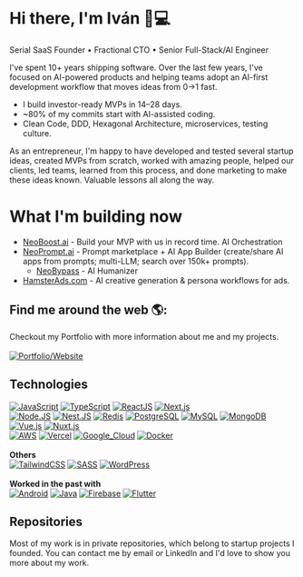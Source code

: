 # Hi there, I'm Iván 👋💻

Serial SaaS Founder • Fractional CTO • Senior Full-Stack/AI Engineer

I've spent 10+ years shipping software. Over the last few years, I've focused on AI-powered products and helping teams adopt an AI-first development workflow that moves ideas from 0→1 fast.
- I build investor-ready MVPs in 14–28 days.
- ~80% of my commits start with AI-assisted coding.
- Clean Code, DDD, Hexagonal Architecture, microservices, testing culture.

As an entrepreneur, I'm happy to have developed and tested several startup ideas, created MVPs from scratch, worked with amazing people, helped our clients, led teams, learned from this process, and done marketing to make these ideas known. Valuable lessons all along the way.

# What I'm building now
- [NeoBoost.ai](https://neoboost.ai) - Build your MVP with us in record time. AI Orchestration
- [NeoPrompt.ai](https://neoprompt.ai) - Prompt marketplace + AI App Builder (create/share AI apps from prompts; multi-LLM; search over 150k+ prompts).
  - [NeoBypass](https://neoprompt.ai/tools/neo-bypass) - AI Humanizer
- [HamsterAds.com](https://hamsterads.com) - AI creative generation & persona workflows for ads.

## Find me around the web 🌎:
Checkout my Portfolio with more information about me and my projects.
</br>
</br>
[![Portfolio/Website](https://img.shields.io/badge/Portfolio/Website-ea580c?style=for-the-badge&labelColor=101010)](https://ivan.neoprompt.ai) 



## Technologies
[![JavaScript](https://img.shields.io/badge/JavaScript-F7DF1E?style=for-the-badge&logo=javascript&logoColor=white&labelColor=101010)]()
[![TypeScript](https://img.shields.io/badge/TypeScript-3178C6?style=for-the-badge&logo=typescript&logoColor=white&labelColor=101010)]()
[![ReactJS](https://img.shields.io/badge/React-61DAFB?style=for-the-badge&logo=react&logoColor=white&labelColor=101010)]()
[![Next.js](https://img.shields.io/badge/Next.js-000000?style=for-the-badge&logo=next.js&logoColor=white&labelColor=101010)]()
</br>
[![Node.JS](https://img.shields.io/badge/Node.js-339933?style=for-the-badge&logo=node.js&logoColor=white&labelColor=101010)]()
[![Nest.JS](https://img.shields.io/badge/Nest.js-E0234E?style=for-the-badge&logo=nestjs&logoColor=white&labelColor=101010)]()
[![Redis](https://img.shields.io/badge/Redis-DC382D?style=for-the-badge&logo=redis&logoColor=white&labelColor=101010)]()
[![PostgreSQL](https://img.shields.io/badge/PostgreSQL-4169E1?style=for-the-badge&logo=postgresql&logoColor=white&labelColor=101010)]()
[![MySQL](https://img.shields.io/badge/MySQL-4479A1?style=for-the-badge&logo=mysql&logoColor=white&labelColor=101010)]()
[![MongoDB](https://img.shields.io/badge/MongoDB-47A248?style=for-the-badge&logo=mongodb&logoColor=white&labelColor=101010)]()
[![Vue.js](https://img.shields.io/badge/Vue-4FC08D?style=for-the-badge&logo=vue.js&logoColor=white&labelColor=101010)]()
[![Nuxt.js](https://img.shields.io/badge/Nuxt.js-00DC82?style=for-the-badge&logo=nuxt.js&logoColor=white&labelColor=101010)]()
</br>
[![AWS](https://img.shields.io/badge/AWS-232F3E?style=for-the-badge&logo=amazon-aws&logoColor=white&labelColor=101010)]()
[![Vercel](https://img.shields.io/badge/Vercel-000000?style=for-the-badge&logo=vercel&logoColor=white&labelColor=101010)]()
[![Google_Cloud](https://img.shields.io/badge/Google_Cloud-4285F4?style=for-the-badge&logo=googlecloud&logoColor=white&labelColor=101010)]()
[![Docker](https://img.shields.io/badge/Docker-2496ED?style=for-the-badge&logo=docker&logoColor=white&labelColor=101010)]()
</br>
</br>
**Others**
</br>
[![TailwindCSS](https://img.shields.io/badge/TailwindCSS-06B6D4?style=for-the-badge&logo=tailwindcss&logoColor=white&labelColor=101010)]()
[![SASS](https://img.shields.io/badge/SASS-CC6699?style=for-the-badge&logo=sass&logoColor=white&labelColor=101010)]()
[![WordPress](https://img.shields.io/badge/WordPress-21759B?style=for-the-badge&logo=wordpress&logoColor=white&labelColor=101010)]()
</br>
</br>
**Worked in the past with**
</br>
[![Android](https://img.shields.io/badge/Android-3DDC84?style=for-the-badge&logo=android&logoColor=white&labelColor=101010)]()
[![Java](https://img.shields.io/badge/Java-F89820?style=for-the-badge&logo=java&logoColor=white&labelColor=101010)]()
[![Firebase](https://img.shields.io/badge/Firebase-FFCA28?style=for-the-badge&logo=firebase&logoColor=white&labelColor=101010)]()
[![Flutter](https://img.shields.io/badge/Flutter-02569B?style=for-the-badge&logo=flutter&logoColor=white&labelColor=101010)]()
</br>

## Repositories
Most of my work is in private repositories, which belong to startup projects I founded. You can contact me by email or LinkedIn and I'd love to show you more about my work.
